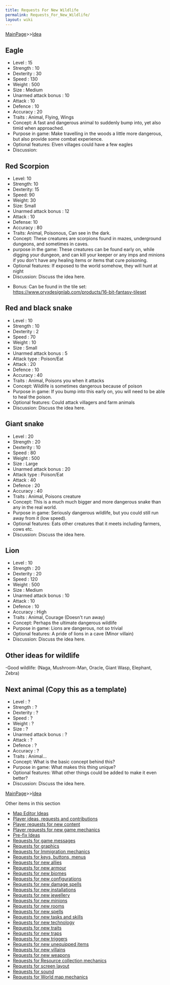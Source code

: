 ```yaml
---
title: Requests For New Wildlife
permalink: Requests_For_New_Wildlife/
layout: wiki
---
```


[MainPage](/keeperrl_wiki/ "wikilink")>>[Idea](/keeperrl_wiki/Idea "wikilink")

Eagle
-----

-   Level : 15
-   Strength : 10
-   Dexterity : 30
-   Speed : 130
-   Weight : 500
-   Size : Medium
-   Unarmed attack bonus : 10
-   Attack : 10
-   Defence : 10
-   Accuracy : 20
-   Traits : Animal, Flying, Wings
-   Concept: A fast and dangerous animal to suddenly bump into, yet also
    timid when approached.
-   Purpose in game: Make travelling in the woods a little more
    dangerous, but also provide some combat experience.
-   Optional features: Elven villages could have a few eagles
-   Discussion:

Red Scorpion
------------

-   Level: 10
-   Strength: 10
-   Dexterity: 15
-   Speed: 90
-   Weight: 30
-   Size: Small
-   Unarmed attack bonus : 12
-   Attack : 10
-   Defense: 10
-   Accuracy : 80
-   Traits: Animal, Poisonous, Can see in the dark.
-   Concept: These creatures are scorpions found in mazes, underground
    dungeons, and sometimes in caves.
-   purpose in the game: These creatures can be found early on, while
    digging your dungeon, and can kill your keeper or any imps and
    minions if you don't have any healing items or items that cure
    poisoning.
-   Optional features: If exposed to the world somehow, they will hunt
    at night
-   Discussion: Discuss the idea here.

<!-- -->

-   Bonus: Can be found in the tile set:
    <https://www.oryxdesignlab.com/products/16-bit-fantasy-tileset>

Red and black snake
-------------------

-   Level : 10
-   Strength : 10
-   Dexterity : 2
-   Speed : 70
-   Weight : 10
-   Size : Small
-   Unarmed attack bonus : 5
-   Attack type : Poison/Eat
-   Attack : 20
-   Defence : 10
-   Accuracy : 40
-   Traits : Animal, Poisons you when it attacks
-   Concept: Wildlife is sometimes dangerous because of poison
-   Purpose in game: If you bump into this early on, you will need to be
    able to heal the poison.
-   Optional features: Could attack villagers and farm animals
-   Discussion: Discuss the idea here.

Giant snake
-----------

-   Level : 20
-   Strength : 20
-   Dexterity : 10
-   Speed : 80
-   Weight : 500
-   Size : Large
-   Unarmed attack bonus : 20
-   Attack type : Poison/Eat
-   Attack : 40
-   Defence : 20
-   Accuracy : 40
-   Traits : Animal, Poisons creature
-   Concept: This is a much much bigger and more dangerous snake than
    any in the real world.
-   Purpose in game: Seriously dangerous wildlife, but you could still
    run away from it (low speed).
-   Optional features: Eats other creatures that it meets including
    farmers, cows etc.
-   Discussion: Discuss the idea here.

Lion
----

-   Level : 10
-   Strength : 20
-   Dexterity : 20
-   Speed : 120
-   Weight : 500
-   Size : Medium
-   Unarmed attack bonus : 10
-   Attack : 10
-   Defence : 10
-   Accuracy : High
-   Traits : Animal, Courage (Doesn't run away)
-   Concept: Perhaps the ultimate dangerous wildlife
-   Purpose in game: Lions are dangerous, not so trivial
-   Optional features: A pride of lions in a cave (Minor villain)
-   Discussion: Discuss the idea here.

Other ideas for wildlife
------------------------

-Good wildlife: (Naga, Mushroom-Man, Oracle, Giant Wasp, Elephant,
Zebra)

Next animal (Copy this as a template)
-------------------------------------

-   Level : ?
-   Strength : ?
-   Dexterity : ?
-   Speed : ?
-   Weight : ?
-   Size : ?
-   Unarmed attack bonus : ?
-   Attack : ?
-   Defence : ?
-   Accuracy : ?
-   Traits : Animal...
-   Concept: What is the basic concept behind this?
-   Purpose in game: What makes this thing unique?
-   Optional features: What other things could be added to make it even
    better?
-   Discussion: Discuss the idea here.

[MainPage](/keeperrl_wiki/ "wikilink")>>[Idea](/keeperrl_wiki/Idea "wikilink")

Other items in this section
-    [Map Editor Ideas](/keeperrl_wiki/Map_Editor_Ideas "wikilink")
-    [Player ideas, requests and contributions](/keeperrl_wiki/Player_Ideas,_Requests_And_Contributions "wikilink")
-    [Player requests for new content](/keeperrl_wiki/Player_Requests_For_New_Content "wikilink")
-    [Player requests for new game mechanics](/keeperrl_wiki/Player_Requests_For_New_Game_Mechanics "wikilink")
-    [Pre-fix Ideas](/keeperrl_wiki/Pre-fix_Ideas "wikilink")
-    [Requests for game messages](/keeperrl_wiki/Requests_For_Game_Messages "wikilink")
-    [Requests for graphics](/keeperrl_wiki/Requests_For_Graphics "wikilink")
-    [Requests for Immigration mechanics](/keeperrl_wiki/Requests_For_Immigration_Mechanics "wikilink")
-    [Requests for keys, buttons, menus](/keeperrl_wiki/Requests_For_Keys,_Buttons,_Menus "wikilink")
-    [Requests for new allies](/keeperrl_wiki/Requests_For_New_Allies "wikilink")
-    [Requests for new armour](/keeperrl_wiki/Requests_For_New_Armour "wikilink")
-    [Requests for new biomes](/keeperrl_wiki/Requests_For_New_Biomes "wikilink")
-    [Requests for new configurations](/keeperrl_wiki/Requests_For_New_Configurations "wikilink")
-    [Requests for new damage spells](/keeperrl_wiki/Requests_For_New_Damage_Spells "wikilink")
-    [Requests for new installations](/keeperrl_wiki/Requests_For_New_Installations "wikilink")
-    [Requests for new jewellery](/keeperrl_wiki/Requests_For_New_Jewellery "wikilink")
-    [Requests for new minions](/keeperrl_wiki/Requests_For_New_Minions "wikilink")
-    [Requests for new rooms](/keeperrl_wiki/Requests_For_New_Rooms "wikilink")
-    [Requests for new spells](/keeperrl_wiki/Requests_For_New_Spells "wikilink")
-    [Requests for new tasks and skills](/keeperrl_wiki/Requests_For_New_Tasks_And_Skills "wikilink")
-    [Requests for new technology](/keeperrl_wiki/Requests_For_New_Technology "wikilink")
-    [Requests for new traits](/keeperrl_wiki/Requests_For_New_Traits "wikilink")
-    [Requests for new traps](/keeperrl_wiki/Requests_For_New_Traps "wikilink")
-    [Requests for new triggers](/keeperrl_wiki/Requests_For_New_Triggers "wikilink")
-    [Requests for new unequipped items](/keeperrl_wiki/Requests_For_New_Unequipped_Items "wikilink")
-    [Requests for new villains](/keeperrl_wiki/Requests_For_New_Villains "wikilink")
-    [Requests for new weapons](/keeperrl_wiki/Requests_For_New_Weapons "wikilink")
-    [Requests for Resource collection mechanics](/keeperrl_wiki/Requests_For_Resource_Collection_Mechanics "wikilink")
-    [Requests for screen layout](/keeperrl_wiki/Requests_For_Screen_Layout "wikilink")
-    [Requests for sound](/keeperrl_wiki/Requests_For_Sound "wikilink")
-    [Requests for World map mechanics](/keeperrl_wiki/Requests_For_World_Map_Mechanics "wikilink")

